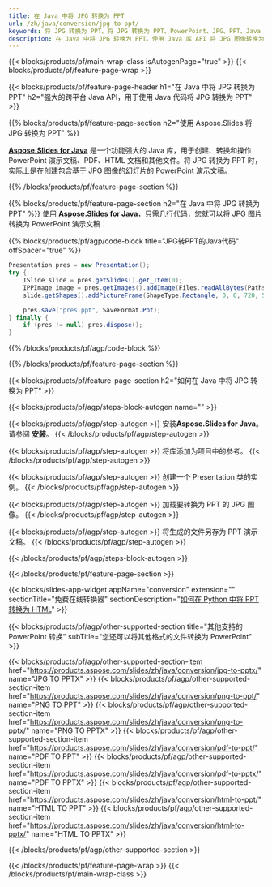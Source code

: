 ```yaml
---
title: 在 Java 中将 JPG 转换为 PPT
url: /zh/java/conversion/jpg-to-ppt/
keywords: 将 JPG 转换为 PPT、将 JPG 转换为 PPT、PowerPoint、JPG、PPT、Java API、Java 库
description: 在 Java 中将 JPG 转换为 PPT。使用 Java 库 API 将 JPG 图像转换为 PowerPoint
---
```


{{< blocks/products/pf/main-wrap-class isAutogenPage="true" >}}
{{< blocks/products/pf/feature-page-wrap >}}

{{< blocks/products/pf/feature-page-header h1="在 Java 中将 JPG 转换为 PPT" h2="强大的跨平台 Java API，用于使用 Java 代码将 JPG 转换为 PPT" >}}

{{% blocks/products/pf/feature-page-section h2="使用 Aspose.Slides 将 JPG 转换为 PPT" %}}

[**Aspose.Slides for Java**](https://products.aspose.com/slides/zh/java/) 是一个功能强大的 Java 库，用于创建、转换和操作 PowerPoint 演示文稿、PDF、HTML 文档和其他文件。将 JPG 转换为 PPT 时，实际上是在创建包含基于 JPG 图像的幻灯片的 PowerPoint 演示文稿。

{{% /blocks/products/pf/feature-page-section %}}


{{% blocks/products/pf/feature-page-section  h2="在 Java 中将 JPG 转换为 PPT" %}}
使用 [**Aspose.Slides for Java**](https://products.aspose.com/slides/zh/java/)，只需几行代码，您就可以将 JPG 图片转换为 PowerPoint 演示文稿：

{{% blocks/products/pf/agp/code-block title="JPG转PPT的Java代码" offSpacer="true" %}}
```java
Presentation pres = new Presentation();
try {
	ISlide slide = pres.getSlides().get_Item(0);
	IPPImage image = pres.getImages().addImage(Files.readAllBytes(Paths.get("image.jpg")));
	slide.getShapes().addPictureFrame(ShapeType.Rectangle, 0, 0, 720, 540, image);

	pres.save("pres.ppt", SaveFormat.Ppt);
} finally {
	if (pres != null) pres.dispose();
}
```
{{% /blocks/products/pf/agp/code-block %}}

{{% /blocks/products/pf/feature-page-section %}}




{{< blocks/products/pf/feature-page-section  h2="如何在 Java 中将 JPG 转换为 PPT" >}}


{{< blocks/products/pf/agp/steps-block-autogen name="" >}}


{{< blocks/products/pf/agp/step-autogen >}}
安装**Aspose.Slides for Java**。请参阅 [**安装**](https://docs.aspose.com/slides/java/installation/)。
{{< /blocks/products/pf/agp/step-autogen >}}

{{< blocks/products/pf/agp/step-autogen >}}
将库添加为项目中的参考。
{{< /blocks/products/pf/agp/step-autogen >}}

{{< blocks/products/pf/agp/step-autogen >}}
创建一个 Presentation 类的实例。
{{< /blocks/products/pf/agp/step-autogen >}}

{{< blocks/products/pf/agp/step-autogen >}}
加载要转换为 PPT 的 JPG 图像。
{{< /blocks/products/pf/agp/step-autogen >}}

{{< blocks/products/pf/agp/step-autogen >}}
将生成的文件另存为 PPT 演示文稿。
{{< /blocks/products/pf/agp/step-autogen >}}


{{< /blocks/products/pf/agp/steps-block-autogen >}}


{{< /blocks/products/pf/feature-page-section >}}




{{< blocks/slides-app-widget  appName="conversion" extension="" sectionTitle="免费在线转换器" sectionDescription="[如何在 Python 中将 PPT 转换为 HTML](https://products.aspose.com/slides/zh/python-net/conversion/ppt-to-html/)" >}}

{{< blocks/products/pf/agp/other-supported-section title="其他支持的 PowerPoint 转换" subTitle="您还可以将其他格式的文件转换为 PowerPoint" >}}

{{< blocks/products/pf/agp/other-supported-section-item href="https://products.aspose.com/slides/zh/java/conversion/jpg-to-pptx/" name="JPG TO PPTX" >}}
{{< blocks/products/pf/agp/other-supported-section-item href="https://products.aspose.com/slides/zh/java/conversion/png-to-ppt/" name="PNG TO PPT" >}}
{{< blocks/products/pf/agp/other-supported-section-item href="https://products.aspose.com/slides/zh/java/conversion/png-to-pptx/" name="PNG TO PPTX" >}}
{{< blocks/products/pf/agp/other-supported-section-item href="https://products.aspose.com/slides/zh/java/conversion/pdf-to-ppt/" name="PDF TO PPT" >}}
{{< blocks/products/pf/agp/other-supported-section-item href="https://products.aspose.com/slides/zh/java/conversion/pdf-to-pptx/" name="PDF TO PPTX" >}}
{{< blocks/products/pf/agp/other-supported-section-item href="https://products.aspose.com/slides/zh/java/conversion/html-to-ppt/" name="HTML TO PPT" >}}
{{< blocks/products/pf/agp/other-supported-section-item href="https://products.aspose.com/slides/zh/java/conversion/html-to-pptx/" name="HTML TO PPTX" >}}


{{< /blocks/products/pf/agp/other-supported-section >}}

{{< /blocks/products/pf/feature-page-wrap >}}
{{< /blocks/products/pf/main-wrap-class >}}